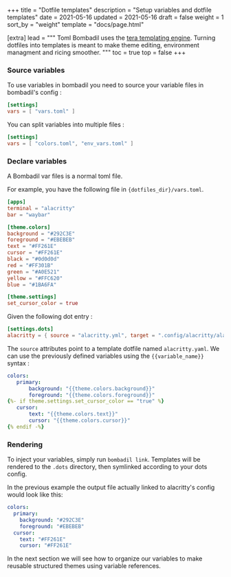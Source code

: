 +++
title = "Dotfile templates"
description = "Setup variables and dotfile templates"
date = 2021-05-16
updated = 2021-05-16
draft = false
weight = 1
sort_by = "weight"
template = "docs/page.html"

[extra]
lead = """
Toml Bombadil uses the <a href="https://tera.netlify.app/">tera templating engine</a>.
Turning dotfiles into templates is meant to make theme editing, environment managment and ricing smoother. 
"""
toc = true
top = false
+++

### Source variables

To use variables in bombadil you need to source your variable files in bombadil's config :

```toml
[settings]
vars = [ "vars.toml" ]
```

You can split variables into multiple files : 

```toml
[settings]
vars = [ "colors.toml", "env_vars.toml" ]
```

### Declare variables

A Bombadil var files is a normal toml file.  

For example, you have the following file in `{dotfiles_dir}/vars.toml`.

```toml
[apps]
terminal = "alacritty"
bar = "waybar"

[theme.colors]
background = "#292C3E"
foreground = "#EBEBEB"
text = "#FF261E"
cursor = "#FF261E"
black = "#0d0d0d"
red = "#FF301B"
green = "#A0E521"
yellow = "#FFC620"
blue = "#1BA6FA"

[theme.settings]
set_cursor_color = true
```

Given the following dot entry : 
```toml
[settings.dots]
alacritty = { source = "alacritty.yml", target = ".config/alacritty/alacritty.yml" }
```

The `source` attributes point to a template dotfile named `alacritty.yaml`.
We can use the previously defined variables using the `{{variable_name}}` syntax :

```yaml
colors:
   primary:
       background: "{{theme.colors.background}}"
       foreground: "{{theme.colors.foreground}}"
{%- if theme.settings.set_cursor_color == "true" %}
   cursor:
       text: "{{theme.colors.text}}"
       cursor: "{{theme.colors.cursor}}"
{% endif -%}
```

### Rendering

To inject your variables, simply run `bombadil link`.
Templates will be rendered to the `.dots` directory, then symlinked according to your dots config.


In the previous example the output file actually linked to alacritty's config would look like this:

```yaml
colors:
  primary:
    background: "#292C3E"
    foreground: "#EBEBEB"
  cursor:
    text: "#FF261E"
    cursor: "#FF261E"
```

In the next section we will see how to organize our variables to make reusable structured themes using variable references. 
